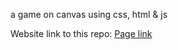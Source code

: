 a game on canvas using css, html & js

Website link to this repo:
<a href="https://ahvir.github.io/canvas-game/" target="_blank">Page link</a>
